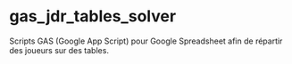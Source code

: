 # gas_jdr_tables_solver
Scripts GAS (Google App Script) pour Google Spreadsheet afin de répartir des joueurs sur des tables.
